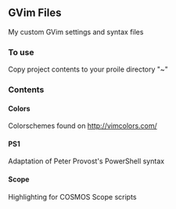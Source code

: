 ## GVim Files ##
My custom GVim settings and syntax files

### To use ###
Copy project contents to your proile directory "~"

### Contents ###
#### Colors ####
Colorschemes found on http://vimcolors.com/

#### PS1 ####
Adaptation of Peter Provost's PowerShell syntax

#### Scope ####
Highlighting for COSMOS Scope scripts
